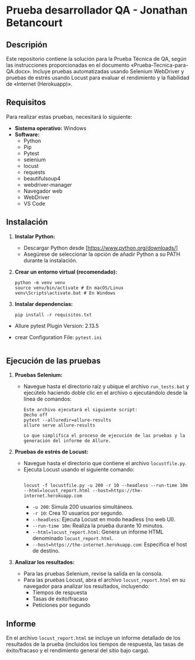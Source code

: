# Prueba desarrollador QA - Jonathan Betancourt

## Descripión

Este repositorio contiene la solución para la Prueba Técnica de QA, según las instrucciones proporcionadas en el documento «Prueba-Tecnica-para-QA.docx». Incluye pruebas automatizadas usando Selenium WebDriver y pruebas de estrés usando Locust para evaluar el rendimiento y la fiabilidad de «Internet (Herokuapp)».

## Requisitos

Para realizar estas pruebas, necesitará lo siguiente:

*   **Sistema operativo:** Windows
*   **Software:**
    *   Python
    *   Pip
    *   Pytest
    *   selenium
    *   locust
    *   requests
    *   beautifulsoup4
    *   webdriver-manager
    *   Navegador web
    *   WebDriver
    *   VS Code


## Instalación

1.  **Instalar Python:**
    *   Descargar Python desde [https://www.python.org/downloads/]
    *   Asegúrese de seleccionar la opción de añadir Python a su PATH durante la instalación.


2.  **Crear un entorno virtual (recomendado):**
    ```
    python -m venv venv
    source venv/bin/activate # En macOS/Linux
    venv\Scripts\activate.bat # En Windows
    ```

3.  **Instalar dependencias:**
    ```
    pip install -r requisitos.txt
*   Allure pytest Plugin Version: 2.13.5
*   crear Configuration File: `pytest.ini`

    ```

## Ejecución de las pruebas

1.  **Pruebas Selenium:**

    * Navegue hasta el directorio raíz y ubique el archivo `run_tests.bat` y ejecútelo haciendo doble clic en el archivo o ejecutándolo desde la línea de comandos:
        ```
        Este archivo ejecutará el siguiente script:
        @echo off
        pytest --alluredir=allure-results
        allure serve allure-results

        Lo que simplifica el proceso de ejecución de las pruebas y la generación del informe de Allure.

        ```

2.  **Pruebas de estrés de Locust:**
    * Navegue hasta el directorio que contiene el archivo `locustfile.py`.
    * Ejecuta Locust usando el siguiente comando:
        ```

        locust -f locustfile.py -u 200 -r 10 --headless --run-time 10m --html=locust_report.html --host=https://the-internet.herokuapp.com
        ```
        *   `-u 200`: Simula 200 usuarios simultáneos.
        *   `-r 10`: Crea 10 usuarios por segundo.
        *   `--headless`: Ejecuta Locust en modo headless (no web UI).
        *   `--run-time 10m`: Realiza la prueba durante 10 minutos.
        *   `--html=locust_report.html`: Genera un informe HTML denominado `locust_report.html`.
        *   `--host=https://the-internet.herokuapp.com`: Especifica el host de destino.

3.  **Analizar los resultados:**
    * Para las pruebas Selenium, revise la salida en la consola.
    * Para las pruebas Locust, abra el archivo `locust_report.html` en su navegador para analizar los resultados, incluyendo:
        * Tiempos de respuesta
        * Tasas de éxito/fracaso
        * Peticiones por segundo

## Informe

En el archivo `locust_report.html` se incluye un informe detallado de los resultados de la prueba (incluidos los tiempos de respuesta, las tasas de éxito/fracaso y el rendimiento general del sitio bajo carga).
